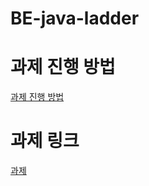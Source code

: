 # BE-java-ladder

# 과제 진행 방법
[과제 진행 방법](https://spicy-browser-d1f.notion.site/2e85c2a713d74f5ebf1011357844a4b9?pvs=74)

# 과제 링크 
[과제](https://spicy-browser-d1f.notion.site/cf7c0abf8475497091dba83d5721d2a3)
